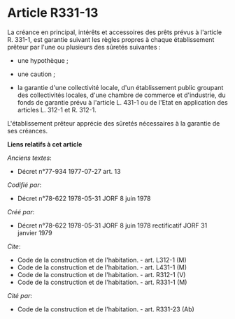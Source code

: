 # Article R331-13

La créance en principal, intérêts et accessoires des prêts prévus à l'article R. 331-1, est garantie suivant les règles
propres à chaque établissement prêteur par l'une ou plusieurs des sûretés suivantes :

- une hypothèque ;

- une caution ;

- la garantie d'une collectivité locale, d'un établissement public groupant des collectivités locales, d'une chambre de
commerce et d'industrie, du fonds de garantie prévu à l'article L. 431-1 ou de l'Etat en application des articles L. 312-1 et
R. 312-1.

L'établissement prêteur apprécie des sûretés nécessaires à la garantie de ses créances.

**Liens relatifs à cet article**

_Anciens textes_:

  - Décret n°77-934 1977-07-27 art. 13

_Codifié par_:

  - Décret n°78-622 1978-05-31 JORF 8 juin 1978

_Créé par_:

  - Décret n°78-622 1978-05-31 JORF 8 juin 1978 rectificatif JORF 31 janvier 1979

_Cite_:

  - Code de la construction et de l'habitation. - art. L312-1 (M)
  - Code de la construction et de l'habitation. - art. L431-1 (M)
  - Code de la construction et de l'habitation. - art. R312-1 (V)
  - Code de la construction et de l'habitation. - art. R331-1 (M)

_Cité par_:

  - Code de la construction et de l'habitation. - art. R331-23 (Ab)
